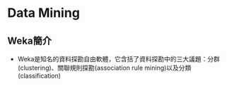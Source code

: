 # Data Mining
## Weka簡介
* Weka是知名的資料探勘自由軟體，它含括了資料探勘中的三大議題：分群(clustering)、關聯規則探勘(association rule mining)以及分類(classification)
